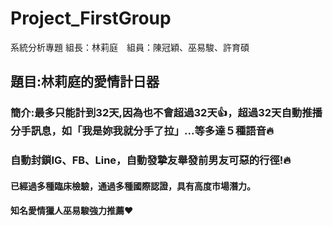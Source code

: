 # Project_FirstGroup
系統分析專題 組長：林莉庭　組員：陳冠穎、巫易駿、許育碩
## 題目:林莉庭的愛情計日器
### 簡介:最多只能計到32天,因為也不會超過32天:+1:，超過32天自動推播分手訊息，如「我是妳我就分手了拉」...等多達５種語音:fire:
### 自動封鎖IG、FB、Line，自動發摯友舉發前男友可惡的行徑!:fire:
#### 已經過多種臨床檢驗，通過多種國際認證，具有高度市場潛力。
#### 知名愛情獵人巫易駿強力推薦:heart:
